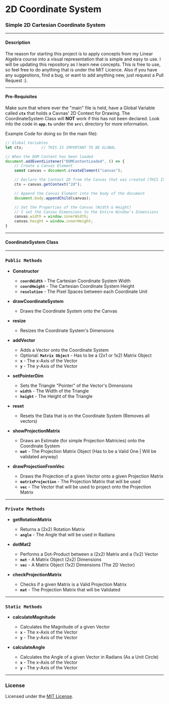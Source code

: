 # 2D Coordinate System
### Simple 2D Cartesian Coordinate System

---
#### Description
The reason for starting this project is to apply concepts from my Linear Algebra course into a visual representation that is simple and easy to use. I will be updating this repository as I learn new concepts. This is free to use, so feel free to do anything that is under the MIT Licence. Also if you have any suggestions, find a bug, or want to add anything new, just request a Pull Request :).

---
#### Pre-Requisites
Make sure that where ever the "main" file is held, have a Global Variable called **`ctx`** that holds a Cavnas' 2D Context for Drawing. The CoordinateSystem Class will **NOT** work if this has not been declared. Look into the code in **`app.ts`** under the **`src\`** directory for more information.

Example Code for doing so (In the main file):
```typescript
// Global Variables
let ctx;        // THIS IS IMPORTANT TO BE GLOBAL

// When the DOM Content has been loaded
document.addEventListener("DOMContentLoaded", () => {
    // Create a Canvas Element
    const canvas = document.createElement("canvas");

    // Declare the Context 2D from the Canvas that was created (THIS IS IMPORTANT)
    ctx = canvas.getContext("2d");

    // Append the Canvas Element into the body of the document
    document.body.appendChild(canvas);

    // Set the Properties of the Canvas (Width & Height)
    // I set the Canvas Dimensions to the Entire Window's Dimensions
    canvas.width = window.innerWidth;
    canvas.height = window.innerHeight;
}
```

---
#### CoordinateSystem Class

---
### `Public Methods`
- **Constructor**
    - **`coordWidth`** - The Cartesian Coordinate System Width
    - **`coordHeight`** - The Cartesian Coordinate System Height
    - **`resolution`** - The Pixel Spaces between each Coordinate Unit

- **drawCoordinateSystem**
    - Draws the Coordinate System onto the Canvas

- **resize**
    - Resizes the Coordinate System's Dimensions

- **addVector**
    - Adds a Vector onto the Coordinate System
    - Optional: **`Matrix Object`** - Has to be a (2x1 or 1x2) Matrix Object
    - **`x`** - The x-Axis of the Vector
    - **`y`** - The y-Axis of the Vector

- **setPointerDim**
    - Sets the Triangle "Pointer" of the Vector's Dimensions
    - **`width`** - The Width of the Triangle
    - **`height`** - The Height of the Triangle

- **reset**
    - Resets the Data that is on the Coordinate System (Removes all vectors)

- **showProjectionMatrix**
    - Draws an Estimate (for simple Projection Matricies) onto the Coordinate System
    - **`mat`** - The Projection Matrix Object (Has to be a Valid One | Will be validated anyway)

- **drawProjectionFromVec**
    - Draws the Projection of a given Vector onto a given Projection Matrix
    - **`matrixProjection`** - The Projection Matrix that will be used
    - **`vec`** - The Vector that will be used to project onto the Projection Matrix

---
### `Private Methods`
- **getRotationMatrix**
    - Returns a (2x2) Rotation Matrix
    - **`angle`** - The Angle that will be used in Radians

- **dotMat2**
    - Performs a Dot-Product between a (2x2) Matrix and a (1x2) Vector
    - **`mat`** - A Matrix Object (2x2) Dimensions
    - **`vec`** - A Matrix Object (1x2) Dimensions (The 2D Vector)

- **checkProjectionMatrix**
    - Checks if a given Matrix is a Valid Projection Matrix
    - **`mat`** - The Projection Matrix that will be Validated

---
### `Static Methods`
- **calculateMagnitude**
    - Calculates the Magnitude of a given Vector
    - **`x`** - The x-Axis of the Vector
    - **`y`** - The y-Axis of the Vector

- **calculateAngle**
    - Calculates the Angle of a given Vector in Radians (As a Unit Circle)
    - **`x`** - The x-Axis of the Vector
    - **`y`** - The y-Axis of the Vector


---
### License
Licensed under the [MIT License](LICENSE).